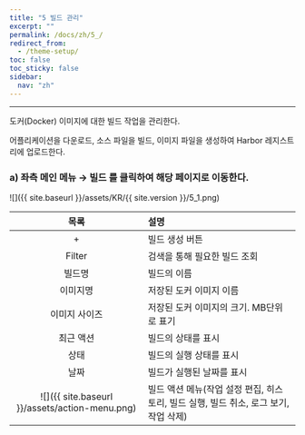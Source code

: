 ```yaml
---
title: "5 빌드 관리"
excerpt: ""
permalink: /docs/zh/5_/
redirect_from:
  - /theme-setup/
toc: false
toc_sticky: false
sidebar:
  nav: "zh"
---
```


---
도커\(Docker\) 이미지에 대한 빌드 작업을 관리한다.

어플리케이션을 다운로드, 소스 파일을 빌드, 이미지 파일을 생성하여 Harbor 레지스트리에 업로드한다.

### a\) 좌측 메인 메뉴 → 빌드 를 클릭하여 해당 페이지로 이동한다.
![]({{ site.baseurl }}/assets/KR/{{ site.version }}/5_1.png)

| **목록** | **설명** |
| :---: | :--- |
| + | 빌드 생성 버튼 |
| Filter | 검색을 통해 필요한 빌드 조회 |
| 빌드명 | 빌드의 이름 |
| 이미지명 | 저장된 도커 이미지 이름 |
| 이미지 사이즈 | 저장된 도커 이미지의 크기. MB단위로 표기 |
| 최근 액션 | 빌드의 상태를 표시 |
| 상태 | 빌드의 실행 상태를 표시 |
| 날짜 | 빌드가 실행된 날짜를 표시 |
| ![]({{ site.baseurl }}/assets/action-menu.png) | 빌드 액션 메뉴(작업 설정 편집, 히스토리, 빌드 실행, 빌드 취소, 로그 보기, 작업 삭제) |
